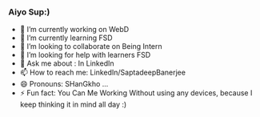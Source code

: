 ### Aiyo Sup:)
- 🔭 I’m currently working on WebD
- 🌱 I’m currently learning FSD
- 👯 I’m looking to collaborate on Being Intern
- 🤔 I’m looking for help with learners FSD
- 💬 Ask me about : In LinkedIn 
- 📫 How to reach me: LinkedIn/SaptadeepBanerjee
- 😄 Pronouns: SHanGkho ...
- ⚡ Fun fact: You Can Me Working Without using any devices, because I keep thinking it in mind all day :)

<!--
**imSanko/imSanko** is a ✨ _special_ ✨ repository because its `README.md` (this file) appears on your GitHub profile.

Here are some ideas to get you started:

-->
